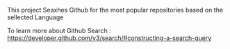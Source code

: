 This project Seaxhes Github for the most popular repositories based on the sellected Language


To learn more about Github Search : https://developer.github.com/v3/search/#constructing-a-search-query
